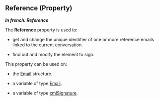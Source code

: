
## Reference (Property)

***In french: Reference***
	

<a name="XUse"></a>
<a name="Use"></a>
<a name="description"></a>
The **Reference** property is used to: 

- get and change the unique identifier of one or more reference emails linked to the current conversation.

- find out and modify the element to sign. 




This property can be used on:

- the [Email](../WDLang3/3032029.md) structure.

- a variable of type [Email](../WDLang3/1000018713.md). 

- a variable of type [xmlSignature](../WDLang3/1000020736.md).




